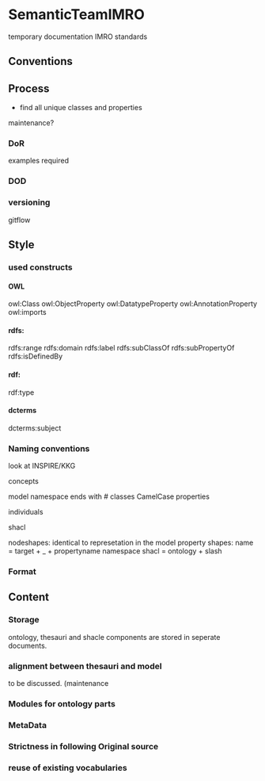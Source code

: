 # SemanticTeamIMRO
temporary documentation IMRO standards

## Conventions

## Process

- find all unique classes and properties

maintenance?

### DoR
examples required

### DOD

### versioning
gitflow

## Style

### used constructs
#### OWL
owl:Class
owl:ObjectProperty
owl:DatatypeProperty
owl:AnnotationProperty
owl:imports

#### rdfs:
rdfs:range
rdfs:domain
rdfs:label
rdfs:subClassOf
rdfs:subPropertyOf
rdfs:isDefinedBy

#### rdf:
rdf:type
 
#### dcterms
dcterms:subject


### Naming conventions
look at INSPIRE/KKG

concepts

model
namespace ends with # 
  classes
    CamelCase
  properties

  individuals

shacl 

nodeshapes:
  identical to represetation in the model
property shapes:
  name = target + _ + propertyname
namespace shacl  = ontology + slash


### Format

## Content

### Storage
ontology, thesauri and shacle components are stored in seperate documents.

### alignment between thesauri and model
to be discussed. (maintenance

### Modules for ontology parts

### MetaData

### Strictness in following Original source

### reuse of existing vocabularies


